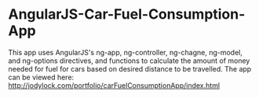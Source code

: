 # AngularJS-Car-Fuel-Consumption-App

This app uses AngularJS's ng-app, ng-controller, ng-chagne, ng-model, and ng-options directives, and functions to calculate the amount of money needed for fuel for cars based on desired distance to be travelled. The app can be viewed here: http://jodylock.com/portfolio/carFuelConsumptionApp/index.html
